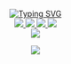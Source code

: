 <p align="center">
<a href="https://github.com/amirbarfar">
    <img src="https://readme-typing-svg.demolab.com?font=Firacode&size=24&duration=3000&pause=500&color=AE87FF&multiline=true&center=true&vCenter=true&width=265&height=124&lines=Emir+barfar;Midlevel; FrontEnd Developer" alt="Typing SVG" />
</a>
<br/>

<a href="https://github.com/amirbarfar">
    <img src="https://img.shields.io/badge/github-black?style=flat-square&logo=github">
</a> 
<a href="https://www.instagram.com/im._.emir12">
    <img src="https://img.shields.io/badge/instagram-pink?style=flat-square&logo=instagram">
</a> 
<a href="https://t.me/im_emir12">
    <img src="https://img.shields.io/badge/Channel-blue?style=flat-square&logo=telegram">
</a> 
<a href="mailto:amirbarfar43@gmail.com">
    <img src="https://img.shields.io/badge/-Email-red?style=flat-square&logo=gmail&logoColor=white">
</a>
<br/> 
<a href="https://github.com/amirbarfar">
    <img src="https://github-stats-alpha.vercel.app/api?username=amirbarfar&cc=22272e&tc=37BCF6&ic=AE87FF&bc=AE87FF">
</a>
<br>
</p>

<a href="https://github.com/amirbarfar">
    <p align="center">
         <img src="https://skillicons.dev/icons?i=html,css,js,tailwind,xd,sass,figma,github,git,vscode,md,cs&perline=5" />
    </p>
   
</a>
